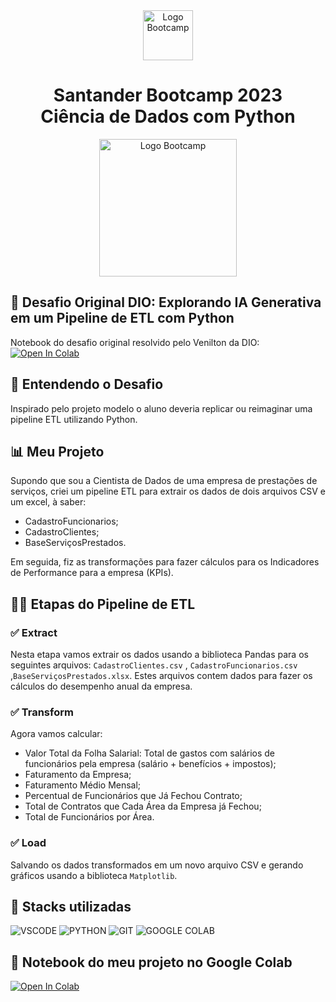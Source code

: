 <div align="center">
<img src="https://hermes.digitalinnovation.one/assets/diome/logo-full.svg" alt="Logo Bootcamp" width="80">
<h1>Santander Bootcamp 2023 <br> Ciência de Dados com Python</h1>
<img src="https://hermes.dio.me/tracks/03253ff0-95b9-4904-84e7-2063e9d6cb26.png" alt="Logo Bootcamp" width="220">
</div>

##  :brain: Desafio Original DIO: Explorando IA Generativa em um Pipeline de ETL com Python
Notebook do desafio original resolvido pelo Venilton da DIO:
<a target="_blank" href="https://colab.research.google.com/drive/1SF_Q3AybFPozCcoFBptDSFbMk-6IVGF-?usp=sharing#scrollTo=k5fA5OrXt1a3">
  <img src="https://colab.research.google.com/assets/colab-badge.svg" alt="Open In Colab"/>
</a>

## :rocket: Entendendo o Desafio
Inspirado pelo projeto modelo o aluno deveria replicar ou reimaginar uma pipeline ETL utilizando Python.

## :bar_chart: Meu Projeto 
Supondo que sou a Cientista de Dados de uma empresa de prestações de serviços, criei um pipeline ETL para extrair os dados de dois arquivos CSV e um excel, à saber:
- CadastroFuncionarios;
- CadastroClientes;
- BaseServiçosPrestados.

Em seguida, fiz as transformações  para fazer cálculos para os Indicadores de Performance para a empresa (KPIs).


## :technologist: Etapas do Pipeline de ETL
### :white_check_mark: Extract
Nesta etapa vamos extrair os dados usando a biblioteca Pandas para os seguintes arquivos:  `CadastroClientes.csv` , `CadastroFuncionarios.csv` ,`BaseServiçosPrestados.xlsx`. 
Estes arquivos contem dados para fazer os cálculos do desempenho anual da empresa.


### :white_check_mark: Transform
Agora vamos calcular:
- Valor Total da Folha Salarial: Total de gastos com salários de funcionários pela empresa (salário + benefícios + impostos);
- Faturamento da Empresa;
- Faturamento Médio Mensal;
- Percentual de Funcionários que Já Fechou Contrato;
- Total de Contratos que Cada Área da Empresa já Fechou;
- Total de Funcionários por Área.

### :white_check_mark: Load
 Salvando os dados transformados em um novo arquivo CSV e gerando gráficos usando a biblioteca `Matplotlib`.
 

## :battery: Stacks utilizadas
![VSCODE](https://img.shields.io/badge/Visual%20Studio%20Code-007ACC.svg?style=for-the-badge&logo=Visual-Studio-Code&logoColor=white)
![PYTHON](https://img.shields.io/badge/Python-3776AB.svg?style=for-the-badge&logo=Python&logoColor=white)
![GIT](https://img.shields.io/badge/Git-F05032.svg?style=for-the-badge&logo=Git&logoColor=white)
![GOOGLE COLAB](https://img.shields.io/badge/Google%20Colab-F9AB00.svg?style=for-the-badge&logo=Google-Colab&logoColor=white)

## :notebook_with_decorative_cover:	 Notebook do meu projeto no Google Colab
<a target="_blank" href="https://colab.research.google.com/github/walterowisk/DIO_LabProject-Pipeline-ETL-Python/blob/main/DIO_LabProject_Pipeline_ETL_Analisando_Dados_de_Venda.ipynb">
  <img src="https://colab.research.google.com/assets/colab-badge.svg" alt="Open In Colab"/>
</a>
